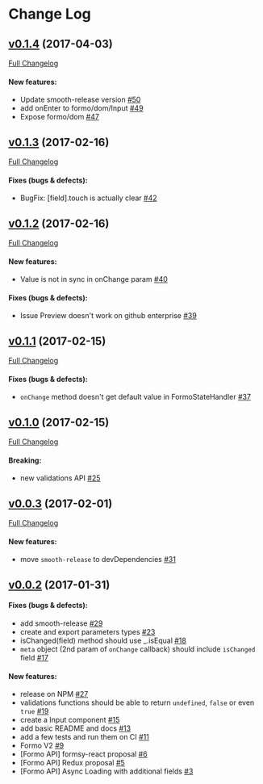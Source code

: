 #  Change Log



## [v0.1.4](https://github.com/buildo/formo/tree/v0.1.4) (2017-04-03)
[Full Changelog](https://github.com/buildo/formo/compare/v0.1.3...v0.1.4)

#### New features:

- Update smooth-release version [#50](https://github.com/buildo/formo/issues/50)
- add onEnter to formo/dom/Input [#49](https://github.com/buildo/formo/issues/49)
- Expose formo/dom [#47](https://github.com/buildo/formo/issues/47)

## [v0.1.3](https://github.com/buildo/formo/tree/v0.1.3) (2017-02-16)
[Full Changelog](https://github.com/buildo/formo/compare/v0.1.2...v0.1.3)

#### Fixes (bugs & defects):

- BugFix: [field].touch is actually clear [#42](https://github.com/buildo/formo/issues/42)

## [v0.1.2](https://github.com/buildo/formo/tree/v0.1.2) (2017-02-16)
[Full Changelog](https://github.com/buildo/formo/compare/v0.1.1...v0.1.2)

#### New features:

- Value is not in sync in onChange param [#40](https://github.com/buildo/formo/issues/40)

#### Fixes (bugs & defects):

- Issue Preview doesn't work on github enterprise [#39](https://github.com/buildo/formo/issues/39)

## [v0.1.1](https://github.com/buildo/formo/tree/v0.1.1) (2017-02-15)
[Full Changelog](https://github.com/buildo/formo/compare/v0.1.0...v0.1.1)

#### Fixes (bugs & defects):

- `onChange` method doesn't get default value in FormoStateHandler [#37](https://github.com/buildo/formo/issues/37)

## [v0.1.0](https://github.com/buildo/formo/tree/v0.1.0) (2017-02-15)
[Full Changelog](https://github.com/buildo/formo/compare/v0.0.3...v0.1.0)

#### Breaking:

- new validations API [#25](https://github.com/buildo/formo/issues/25)

## [v0.0.3](https://github.com/buildo/formo/tree/v0.0.3) (2017-02-01)
[Full Changelog](https://github.com/buildo/formo/compare/v0.0.2...v0.0.3)

#### New features:

- move `smooth-release` to devDependencies [#31](https://github.com/buildo/formo/issues/31)

## [v0.0.2](https://github.com/buildo/formo/tree/v0.0.2) (2017-01-31)


#### Fixes (bugs & defects):

- add smooth-release [#29](https://github.com/buildo/formo/issues/29)
- create and export parameters types [#23](https://github.com/buildo/formo/issues/23)
- isChanged(field) method should use _.isEqual [#18](https://github.com/buildo/formo/issues/18)
- `meta` object (2nd param of `onChange` callback) should include `isChanged` field [#17](https://github.com/buildo/formo/issues/17)

#### New features:

- release on NPM [#27](https://github.com/buildo/formo/issues/27)
- validations functions should be able to return `undefined`, `false` or even `true` [#19](https://github.com/buildo/formo/issues/19)
- create a Input component [#15](https://github.com/buildo/formo/issues/15)
- add basic README and docs [#13](https://github.com/buildo/formo/issues/13)
- add a few tests and run them on CI [#11](https://github.com/buildo/formo/issues/11)
- Formo V2 [#9](https://github.com/buildo/formo/issues/9)
- [Formo API] formsy-react proposal [#6](https://github.com/buildo/formo/issues/6)
- [Formo API] Redux proposal [#5](https://github.com/buildo/formo/issues/5)
- [Formo API] Async Loading with additional fields [#3](https://github.com/buildo/formo/issues/3)
